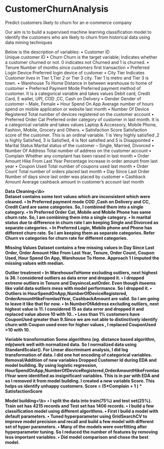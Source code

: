 # CustomerChurnAnalysis
Predict customers likely to churn for an e-commerce company

Our aim is to build a supervised machine learning classification model to identify the customers who are likely to churn from historical data using data mining techniques

Below is the description of variables:
•	Customer ID  
 Unique customer ID
•	Churn 
 Churn is the target variable; Indicates whether a customer churned or not. 0 indicates not Churned and 1 is churned.
•	Tenure 
Number of months since customers first transaction
•	Preferred Login Device 
Preferred login device of customer
•	City Tier 
Indicates Customer lives in Tier 1,Tier 2 or Tier 3 city. Tier 1 is metro and Tier 3 is town.
•	Warehouse To Home 
Distance in between warehouse to home of customer
•	Preferred Payment Mode 
Preferred payment method of customer. It is a categorical variable and takes values Debit card, Credit Card, E wallet, UPI, COD ,CC, Cash on Delivery
•	Gender
Gender of customer – Male, Female
•	Hour Spend On App
Average number of hours spend on mobile application or website last month
•	Number Of Device Registered
Total number of devices  registered on the customer account
•	Preferred Order Cat
Preferred order category of customer in last month. It is a categorical variable and takes values
Laptop & Accessory, Mobile Phone, Fashion, Mobile, Grocery and Others.
•	Satisfaction Score
Satisfaction score of the customer. This is an ordinal variable. 1 is Very highly satisfied ,2 is highly Satisfied, 3 is Satisfied, 4 is Not satisfied and 5 is Disappointed
•	Marital Status
Marital status of the customer – Single, Married, Divorced
•	Number Of Address
Total number of address on the customer account
•	Complain
Whether any complaint has been raised in last month
•	Order Amount Hike From Last Year
Percentage increase in order amount from last year
•	Coupon Used
Total number of coupons  used  last month
•	Order Count
Total number of orders placed last month
•	Day Since Last Order
Number of days since last order was placed by customer
•	Cashback Amount
Average cashback amount in customer’s account last month



<b>Data Cleaning<\b><br>
Dataset contains some text values which are inconsistent which were cleaned.
•	In Preferred payment mode COD ,Cash on Delivery and CC, Credit Card are same categories. So, I combined them into  a single category.
•	In Preferred Order Cat, Mobile and Mobile Phone  has same churn rate. So, I am combining them into a single category.
•	In marital status due to difference in churn rate I am keeping Single and Divorced as separate categories.
•	In Preferred Login, Mobile phone and Phone has different churn rate. So I am keeping them as separate categories.
Refer Churn vs categories for churn rate for different categories.

Missing Values
Dataset contains a few missing values in Day Since Last Order, Order Amount Hike From Last Year, Tenure, Order Count, Coupon Used, Hour Spend On App, Warehouse To Home. 
Approach 1
I imputed the missing values with median. 

Outlier treatment
•	In WarehouseToHome  excluding outliers, next highest is 36. I considered outliers as data error and dropped it.
•	I dropped extreme outliers in Tenure and DaysinceLastOrder. Even though itseems like valid data outliers mess with model performance. So I dropped it.
•	Outliers in HourSpendOnApp,NumberOfDeviceRegistered, OrderAmountHikeFromlastYear,   CashbackAmount  are valid. So I am going to leave it like that for now. 
•	In NumberOfAddress excluding outliers, next highest value is 11. I considered 15 as data error and dropped it and replaced value above 10 with 10..
•	Less than 1% customers have CouponUsed greater than 9.Since we are not able to distinctively identify churn with Coupon used even for higher values , I replaced CouponUsed >10 with 10.

Variable transformation
Some algorithms (eg. distance based algorithm, mlp)work well with normalized data. So I normalized data using StandardScalar().
For Linear discriminant analysis, I did log transformation of data.
I did one hot encoding of categorical variables.
Removal/Addition of new variables
Dropped Customer Id during EDA and model building.
By using logistic regression, HourSpendOnApp,NumberOfDeviceRegistered,OrderAmountHikeFromlastYear were identified as insignificant variables. This is in par with EDA and so I  removed it from model building.
I created a new variable Score. This helps us identify unhappy customers.
Score = (5*Complain +  1 ) * SatisfactionScore

<b>Model building<\b>
•	I split the data into train(75%) and test set(25%). Train set has 4215 records and Test set has 1406 records.
•	I build a few classification model using different algorithms. 
•	First I build a model with default parameters. 
•	Tuned hyperparameter using GridSearchCV to improve model precision and recall and build a few model with different set of hyper parameters. 
•	Many of the models were overfitting after hyperparameter tuning. So I reduced the number of features by removing less important variables.
•	Did model comparison and chose the best model.
